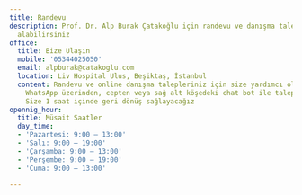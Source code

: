 ```yaml
---
title: Randevu
description: Prof. Dr. Alp Burak Çatakoğlu için randevu ve danışma taleplerinizi sayfamızdan
  alabilirsiniz
office:
  title: Bize Ulaşın
  mobile: '05344025050'
  email: alpburak@catakoglu.com
  location: Liv Hospital Ulus, Beşiktaş, İstanbul
  content: Randevu ve online danışma talepleriniz için size yardımcı olmaya hazırız.
    WhatsApp üzerinden, cepten veya sağ alt köşedeki chat bot ile taleplerinizi iletebilirsiniz.
    Size 1 saat içinde geri dönüş sağlayacağız
opennig_hour:
  title: Müsait Saatler
  day_time:
  - 'Pazartesi: 9:00 – 13:00'
  - 'Salı: 9:00 – 19:00'
  - 'Çarşamba: 9:00 – 13:00'
  - 'Perşembe: 9:00 – 19:00'
  - 'Cuma: 9:00 – 13:00'

---
```

